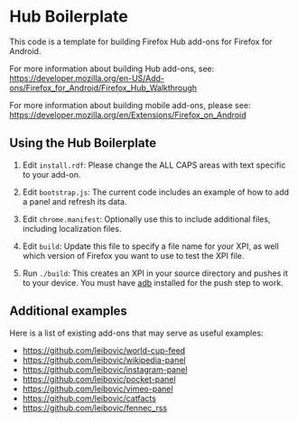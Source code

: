 # Hub Boilerplate

This code is a template for building Firefox Hub add-ons for Firefox for Android.

For more information about building Hub add-ons, see:
https://developer.mozilla.org/en-US/Add-ons/Firefox_for_Android/Firefox_Hub_Walkthrough

For more information about building mobile add-ons, please see:
https://developer.mozilla.org/en/Extensions/Firefox_on_Android

## Using the Hub Boilerplate

1. Edit `install.rdf`: Please change the ALL CAPS areas with text specific to your add-on.

2. Edit `bootstrap.js`: The current code includes an example of how to add a panel and refresh its data.

3. Edit `chrome.manifest`: Optionally use this to include additional files, including localization files.

4. Edit `build`: Update this file to specify a file name for your XPI, as well which version of Firefox you want to use to test the XPI file.

5. Run `./build`: This creates an XPI in your source directory and pushes it to your device. You must have [adb](http://developer.android.com/tools/help/adb.html) installed for the push step to work.

## Additional examples

Here is a list of existing add-ons that may serve as useful examples:

* https://github.com/leibovic/world-cup-feed
* https://github.com/leibovic/wikipedia-panel
* https://github.com/leibovic/instagram-panel
* https://github.com/leibovic/pocket-panel
* https://github.com/leibovic/vimeo-panel
* https://github.com/leibovic/catfacts
* https://github.com/leibovic/fennec_rss
